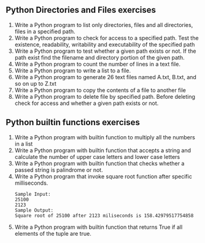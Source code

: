 ## Python Directories and Files exercises

1. Write a Python program to list only directories, files and all directories, files in a specified path. 
2. Write a Python program to check for access to a specified path. Test the existence, readability, writability and executability of the specified path
3. Write a Python program to test whether a given path exists or not. If the path exist find the filename and directory portion of the given path. 
4. Write a Python program to count the number of lines in a text file.
5. Write a Python program to write a list to a file.
6. Write a Python program to generate 26 text files named A.txt, B.txt, and so on up to Z.txt
7. Write a Python program to copy the contents of a file to another file  
8. Write a Python program to delete file by specified path. Before deleting check for access and whether a given path exists or not.


## Python builtin functions exercises

1. Write a Python program with builtin function to multiply all the numbers in a list
2. Write a Python program with builtin function that accepts a string and calculate the number of upper case letters and lower case letters
3. Write a Python program with builtin function that checks whether a passed string is palindrome or not.
4. Write a Python program that invoke square root function after specific milliseconds. 
    ```
    Sample Input:
    25100
    2123
    Sample Output:
    Square root of 25100 after 2123 miliseconds is 158.42979517754858
    ````
5. Write a Python program with builtin function that returns True if all elements of the tuple are true.
